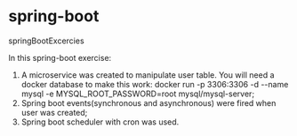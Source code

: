 # spring-boot
springBootExcercies

In this spring-boot exercise:
1. A microservice was created to manipulate user table. You will need a docker database to make this work: docker run -p 3306:3306 -d --name mysql -e MYSQL_ROOT_PASSWORD=root mysql/mysql-server;
2. Spring boot events(synchronous and asynchronous) were fired when user was created;
3. Spring boot scheduler with cron was used.
